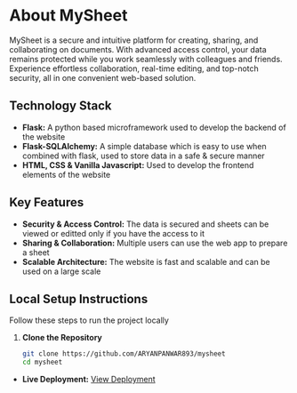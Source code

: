 # About MySheet
MySheet is a secure and intuitive platform for creating, sharing, and collaborating on documents. With advanced access control, your data remains protected while you work seamlessly with colleagues and friends. Experience effortless collaboration, real-time editing, and top-notch security, all in one convenient web-based solution.

## Technology Stack
- **Flask:** A python based microframework used to develop the backend of the website
- **Flask-SQLAlchemy:** A simple database which is easy to use when combined with flask, used to store data in a safe & secure manner
- **HTML, CSS & Vanilla Javascript:** Used to develop the frontend elements of the website

## Key Features

- **Security & Access Control:** The data is secured and sheets can be viewed or editted only if you have the access to it
- **Sharing & Collaboration:** Multiple users can use the web app to prepare a sheet
- **Scalable Architecture:** The website is fast and scalable and can be used on a large scale

## Local Setup Instructions

Follow these steps to run the project locally

1. **Clone the Repository**
   ```bash
   git clone https://github.com/ARYANPANWAR893/mysheet
   cd mysheet
   ```

- **Live Deployment:** [View Deployment](https://mysheet.pythonanywhere.com/)
